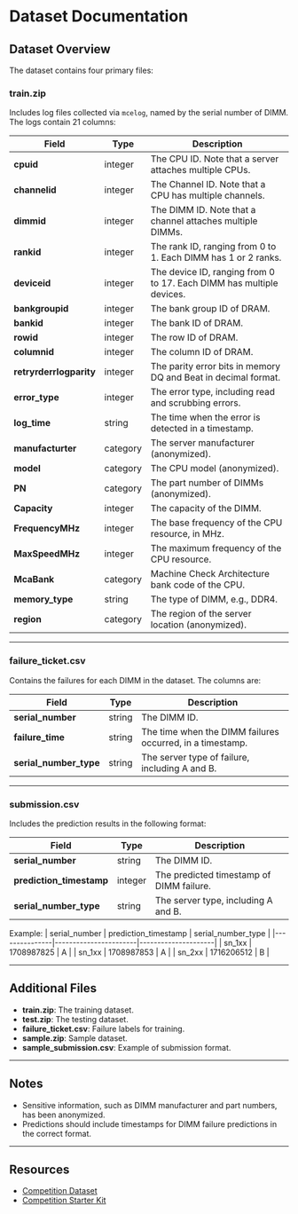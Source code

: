 # Dataset Documentation

## Dataset Overview
The dataset contains four primary files:

### **train.zip**
Includes log files collected via `mcelog`, named by the serial number of DIMM. The logs contain 21 columns:

| Field                  | Type     | Description                                                                 |
|------------------------|----------|-----------------------------------------------------------------------------|
| **cpuid**              | integer  | The CPU ID. Note that a server attaches multiple CPUs.                      |
| **channelid**          | integer  | The Channel ID. Note that a CPU has multiple channels.                      |
| **dimmid**             | integer  | The DIMM ID. Note that a channel attaches multiple DIMMs.                   |
| **rankid**             | integer  | The rank ID, ranging from 0 to 1. Each DIMM has 1 or 2 ranks.               |
| **deviceid**           | integer  | The device ID, ranging from 0 to 17. Each DIMM has multiple devices.        |
| **bankgroupid**        | integer  | The bank group ID of DRAM.                                                  |
| **bankid**             | integer  | The bank ID of DRAM.                                                        |
| **rowid**              | integer  | The row ID of DRAM.                                                         |
| **columnid**           | integer  | The column ID of DRAM.                                                      |
| **retryrderrlogparity**| integer  | The parity error bits in memory DQ and Beat in decimal format.              |
| **error_type**         | integer  | The error type, including read and scrubbing errors.                        |
| **log_time**           | string   | The time when the error is detected in a timestamp.                         |
| **manufacturter**      | category | The server manufacturer (anonymized).                                       |
| **model**              | category | The CPU model (anonymized).                                                 |
| **PN**                 | category | The part number of DIMMs (anonymized).                                      |
| **Capacity**           | integer  | The capacity of the DIMM.                                                   |
| **FrequencyMHz**       | integer  | The base frequency of the CPU resource, in MHz.                             |
| **MaxSpeedMHz**        | integer  | The maximum frequency of the CPU resource.                                  |
| **McaBank**            | category | Machine Check Architecture bank code of the CPU.                            |
| **memory_type**        | string   | The type of DIMM, e.g., DDR4.                                               |
| **region**             | category | The region of the server location (anonymized).                             |

---

### **failure_ticket.csv**
Contains the failures for each DIMM in the dataset. The columns are:

| Field                  | Type     | Description                                                                 |
|------------------------|----------|-----------------------------------------------------------------------------|
| **serial_number**      | string   | The DIMM ID.                                                               |
| **failure_time**       | string   | The time when the DIMM failures occurred, in a timestamp.                   |
| **serial_number_type** | string   | The server type of failure, including A and B.                              |

---

### **submission.csv**
Includes the prediction results in the following format:

| Field                  | Type     | Description                                                                 |
|------------------------|----------|-----------------------------------------------------------------------------|
| **serial_number**      | string   | The DIMM ID.                                                               |
| **prediction_timestamp**| integer | The predicted timestamp of DIMM failure.                                   |
| **serial_number_type** | string   | The server type, including A and B.                                         |

Example:
| serial_number | prediction_timestamp | serial_number_type |
|---------------|-----------------------|---------------------|
| sn_1xx        | 1708987825           | A                   |
| sn_1xx        | 1708987853           | A                   |
| sn_2xx        | 1716206512           | B                   |

---

## Additional Files
- **train.zip**: The training dataset.
- **test.zip**: The testing dataset.
- **failure_ticket.csv**: Failure labels for training.
- **sample.zip**: Sample dataset.
- **sample_submission.csv**: Example of submission format.

---

## Notes
- Sensitive information, such as DIMM manufacturer and part numbers, has been anonymized.
- Predictions should include timestamps for DIMM failure predictions in the correct format.

---

## Resources
- [Competition Dataset](https://campustuberlinde-my.sharepoint.com/:u:/g/personal/qiao_yu_campus_tu-berlin_de/EUcCtrdjPa1LvV9FyCtmdrABo2lF-0WXC2pWcd91A7BL2A?e=du3oah)
- [Competition Starter Kit](https://github.com/hwcloud-RAS/SmartHW.git)
